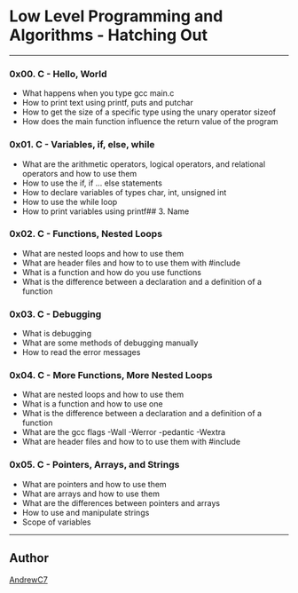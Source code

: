# Low Level Programming and Algorithms - Hatching Out

---

### 0x00. C - Hello, World
* What happens when you type gcc main.c
* How to print text using printf, puts and putchar
* How to get the size of a specific type using the unary operator sizeof
* How does the main function influence the return value of the program

### 0x01. C - Variables, if, else, while
* What are the arithmetic operators, logical operators, and relational operators and how to use them
* How to use the if, if ... else statements
* How to declare variables of types char, int, unsigned int
* How to use the while loop
* How to print variables using printf## 3. Name

### 0x02. C - Functions, Nested Loops
* What are nested loops and how to use them
* What are header files and how to to use them with #include
* What is a function and how do you use functions
* What is the difference between a declaration and a definition of a function

### 0x03. C - Debugging
* What is debugging
* What are some methods of debugging manually
* How to read the error messages

### 0x04. C - More Functions, More Nested Loops
* What are nested loops and how to use them
* What is a function and how to use one
* What is the difference between a declaration and a definition of a function
* What are the gcc flags -Wall -Werror -pedantic -Wextra
* What are header files and how to to use them with #include

### 0x05. C - Pointers, Arrays, and Strings
* What are pointers and how to use them
* What are arrays and how to use them
* What are the differences between pointers and arrays
* How to use and manipulate strings
* Scope of variables

---

## Author
[AndrewC7](https://github.com/AndrewC7)
